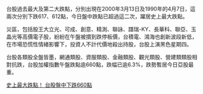 
台股過去最大及第二大跌點，分別出現在2000年3月13日及1990年的4月7日，這兩次分別下跌617、612點，今日盤中跌點已超過這二次，躍居史上最大跌點。

災區，包括股王大立光、可成、創意、精測、聯詠、譜瑞-KY、長華科、聯亞、玉晶光等高價電子股，紛紛在午盤被摜到跌停板價，台積電、鴻海也創新波段新低，在市場恐慌性情緒影響下，投資人不計代價地殺出持股，台股上演黑色星期四。

台股各類股全盤皆墨，網通類股、資服類股、金融類股、觀光類股、營建類類股相對抗跌，台股加權指數午盤跌點逾660點，跌幅已逾6.3%，跌勢暫居今日亞股最重。


[史上最大跌點！ 台股盤中下跌660點](https://udn.com/news/story/7251/3415617)
